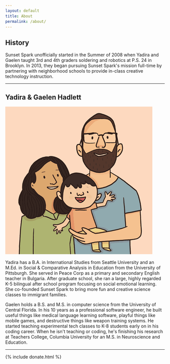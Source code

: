 ```yaml
---
layout: default
title: About
permalink: /about/
---
```


<section>
    <h2 class="section-heading">History</h2>
    <p>Sunset Spark unofficially started in the Summer of 2008 when Yadira and Gaelen taught 3rd and 4th graders soldering and robotics at P.S. 24 in Brooklyn. In 2013, they began pursuing Sunset Spark's mission full-time by partnering with neighborhood schools to provide in-class creative technology instruction.</p>
</section>

<hr class="heart">

<section>
  <h2 class="section-heading">Yadira &amp; Gaelen Hadlett</h2>
  <div class="grid wrap">
    <div class="unit half align-right center-on-mobiles">
      <img src="/img/about.gif" alt="Gaelen and Yadira Hadlett" />
    </div>
    <div class="unit half">
      <p>
      <span class="lead">Yadira</span> has a B.A. in International Studies from Seattle University and an M.Ed. in Social & Comparative Analysis in Education from the University of Pittsburgh.  She served in Peace Corp as a primary and secondary English teacher in Bulgaria.  After graduate school, she ran a large, highly regarded K-5 bilingual after school program focusing on social emotional learning.  She co-founded Sunset Spark to bring more fun and creative science classes to immigrant families.
      </p><p>
      <span class="lead">Gaelen</span> holds a B.S. and M.S. in computer science from the University of Central Florida.  In his 10 years as a professional software engineer, he built useful things like medical language learning software, playful things like mobile games, and destructive things like weapon training systems.  He started teaching experimental tech classes to K-8 students early on in his coding career.  When he isn't teaching or coding, he's finishing his research at Teachers College, Columbia University for an M.S. in Neuroscience and Education.
      </p>
    </div>
  </div>
</section>

<hr class="heart">

{% include donate.html %}
